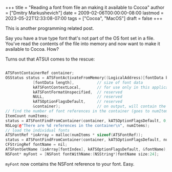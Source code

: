 +++
title = "Reading a font from file an making it available to Cocoa"
author = ["Dmitry Markushevich"]
date = 2009-02-06T00:00:00-08:00
lastmod = 2023-05-22T12:33:08-07:00
tags = ["Cocoa", "MacOS"]
draft = false
+++

This is another programming related post.

Say you have a true type font that's not part of the OS font set in a file. You've read the contents of the file into memory and now want to make it available to Cocoa. How?

Turns out that ATSUI comes to the rescue:

```C++

ATSFontContainerRef container;
OSStatus status = ATSFontActivateFromMemory((LogicalAddress)[fontData bytes],           // buffer with font data
            [fontData length],          // size of font data
            kATSFontContextLocal,       // for use only in this application
            kATSFontFormatUnspecified,  // reserved
            NULL,                       // reserved
            kATSOptionFlagsDefault,     // reserved
            &container);                // on output, will contain the activated font
// find the number of font references in the container (goes to numItems)
ItemCount numItems;
status = ATSFontFindFromContainer(container, kATSOptionFlagsDefault, 0, NULL, &numItems);
NSLog(@"There are %d references in the container\n", numItems);
// load the individual fonts
ATSFontRef *ioArray = malloc(numItems * sizeof(ATSFontRef));
status = ATSFontFindFromContainer(container, kATSOptionFlagsDefault, numItems, ioArray, &numItems);
CFStringRef fontName = nil;
ATSFontGetName (ioArray[fontIndex], kATSOptionFlagsDefault, &fontName);
NSFont* myFont = [NSFont fontWithName:(NSString*)fontName size:24];
```

`myFont` now contains the NSFont reference to your font. Easy.
